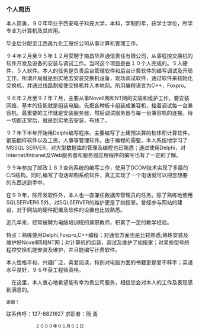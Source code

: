 ### 个人简历

本人简勇，９０年毕业于西安电子科技大学，本科，学制四年，获学士学位，所学专业为计算机及其应用。

毕业后分配至江西昌九化工股份公司从事计算机管理工作。

９４年２月至９５年１２月受聘于南昌华声通信责任有限公司，从事程控交换机的软件开发及设备的安装与调试工作。当时这个项目是由１０个人完成的。５人硬件，５人软件。本人的任务是负责后台管理软件和后台计费软件的编写调试及开局工作。所谓开局就是到实地去安装交换机设备，现场调试软件，通过软件来初始化交换机，并通过线路割接使交换机并入本地网。所用编程语言为C++，Foxpro。

９６年２月至９７年７月，主要从事Novell网和NT网的安装和维护工作。要安装网络，基本的技能就是组装电脑。先把各种板卡组装成兼容机，接着调试每一台兼容机。最重要的工作就是安装服务器，然后调试服务器与每一台兼容机的连接。待一切都正常后，就是到实地去安装，布线了。

９７年下半年开始用Delphi编写程序。主要编写了土建预决算的桩体积计算软件，钢筋翻样软件以及工资，人事等管理软件。由于编程的需要，本人系统地学习了MSSQL SERVER，对大型数据库的管理及编程也已熟悉；通过使用Delphi，对Internet/Intranet及Web服务器和服务器应用程序的编写也有了一定的了解。

９９年参加了邮政１８３查询系统的编写工作，使用了DCOM技术实现了多层的C/S结构。同时,编写了电话邮购系统软件，真正实现了一个电话就可以把您想要的东西送到手中。

在９９年，除开发软件外，本人也一直兼任数据库管理员的任务。除了熟练地使用SQLSERVER6.5外，对SQLSERVER的维护更是了如指掌。曾经参与网站的建设，对于网站的硬件配置及软件的设置也比较熟悉。

近几年来，经常被聘为电脑培训班的兼职教师，积累了一定的教学经验。

特点：熟练使用Delphi,Foxpro,C++编程；对通信方面也是比较熟悉;熟练安装及维护好Novell网和NT网；对计算机的组装，调试及维护了如指掌；对某些型号的程控交换机能安装及维护，并且能编写计费软件。

本人性格平和，兴趣广泛，喜爱阅读，特别对电脑方面的书籍更是爱不释手；英语水平良好，９６年获工程师资格。

　在这里，本人衷心地希望能有幸为贵公司服务，相信您会对本人的工作及表现感到满意的。

    谢谢！

联系传呼：127-8821627
  求职者：简  勇

               ２０００年０１月０１日
